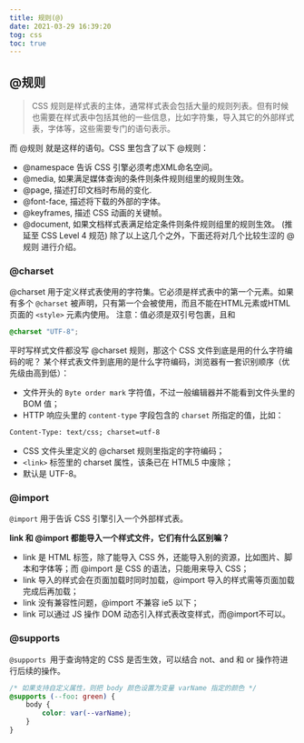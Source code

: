 ```yaml
---
title: 规则(@)
date: 2021-03-29 16:39:20
tog: css
toc: true
---
```


## @规则
>CSS 规则是样式表的主体，通常样式表会包括大量的规则列表。但有时候也需要在样式表中包括其他的一些信息，比如字符集，导入其它的外部样式表，字体等，这些需要专门的语句表示。

而 @规则 就是这样的语句。CSS 里包含了以下 @规则：
* @namespace 告诉 CSS 引擎必须考虑XML命名空间。
* @media, 如果满足媒体查询的条件则条件规则组里的规则生效。
* @page, 描述打印文档时布局的变化.
* @font-face, 描述将下载的外部的字体。
* @keyframes, 描述 CSS 动画的关键帧。
* @document, 如果文档样式表满足给定条件则条件规则组里的规则生效。 (推延至 CSS Level 4 规范)
除了以上这几个之外，下面还将对几个比较生涩的 @规则 进行介绍。

### @charset
@charset 用于定义样式表使用的字符集。它必须是样式表中的第一个元素。如果有多个 `@charset` 被声明，只有第一个会被使用，而且不能在HTML元素或HTML页面的 `<style>` 元素内使用。
注意：值必须是双引号包裹，且和
```css
@charset "UTF-8";
```
平时写样式文件都没写 @charset 规则，那这个 CSS 文件到底是用的什么字符编码的呢？
某个样式表文件到底用的是什么字符编码，浏览器有一套识别顺序（优先级由高到低）：
* 文件开头的 `Byte order mark` 字符值，不过一般编辑器并不能看到文件头里的 BOM 值；
* HTTP 响应头里的 `content-type` 字段包含的 `charset` 所指定的值，比如：
```html
Content-Type: text/css; charset=utf-8
```
* CSS 文件头里定义的 @charset 规则里指定的字符编码；
* `<link>` 标签里的 charset 属性，该条已在 HTML5 中废除；
* 默认是 UTF-8。

### @import
`@import` 用于告诉 CSS 引擎引入一个外部样式表。

**link 和 @import 都能导入一个样式文件，它们有什么区别嘛？**

* link 是 HTML 标签，除了能导入 CSS 外，还能导入别的资源，比如图片、脚本和字体等；而 @import 是 CSS 的语法，只能用来导入 CSS；
* link 导入的样式会在页面加载时同时加载，@import 导入的样式需等页面加载完成后再加载；
* link 没有兼容性问题，@import 不兼容 ie5 以下；
* link 可以通过 JS 操作 DOM 动态引入样式表改变样式，而@import不可以。

### @supports
`@supports `用于查询特定的 CSS 是否生效，可以结合 not、and 和 or 操作符进行后续的操作。
```css
/* 如果支持自定义属性，则把 body 颜色设置为变量 varName 指定的颜色 */
@supports (--foo: green) {
    body {
        color: var(--varName);
    }
}
```
